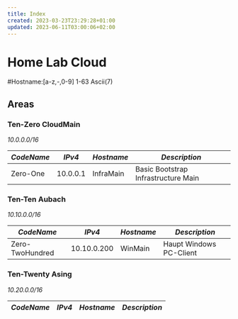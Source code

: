 ```yaml
---
title: Index
created: 2023-03-23T23:29:28+01:00
updated: 2023-06-11T03:00:06+02:00
---
```

# Home Lab Cloud

#Hostname:[a-z,-,0-9] 1-63 Ascii(7)

## Areas

### Ten-Zero CloudMain
*10.0.0.0/16*

| *CodeName* | *IPv4*   | *Hostname* | *Description*                       |
| ---------- | -------- | ---------- | ----------------------------------- |
| Zero-One   | 10.0.0.1 | InfraMain  | Basic Bootstrap Infrastructure Main |

### Ten-Ten Aubach
*10.10.0.0/16*

| *CodeName*      | *IPv4*      | *Hostname* | *Description*           |
| --------------- | ----------- | ---------- | ----------------------- |
| Zero-TwoHundred | 10.10.0.200 | WinMain    | Haupt Windows PC-Client |

### Ten-Twenty Asing
*10.20.0.0/16*

| *CodeName* | *IPv4* | *Hostname* | *Description* |
| ---------- | ------ | ---------- | ------------- |

